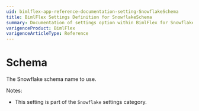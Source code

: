 ```yaml
---
uid: bimlflex-app-reference-documentation-setting-SnowflakeSchema
title: BimlFlex Settings Definition for SnowflakeSchema
summary: Documentation of settings option within BimlFlex for SnowflakeSchema
varigenceProduct: BimlFlex
varigenceArticleType: Reference
---
```


# Schema

The Snowflake schema name to use.

Notes:

* This setting is part of the `Snowflake` settings category.

